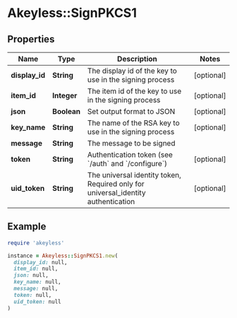 # Akeyless::SignPKCS1

## Properties

| Name | Type | Description | Notes |
| ---- | ---- | ----------- | ----- |
| **display_id** | **String** | The display id of the key to use in the signing process | [optional] |
| **item_id** | **Integer** | The item id of the key to use in the signing process | [optional] |
| **json** | **Boolean** | Set output format to JSON | [optional] |
| **key_name** | **String** | The name of the RSA key to use in the signing process | [optional] |
| **message** | **String** | The message to be signed |  |
| **token** | **String** | Authentication token (see &#x60;/auth&#x60; and &#x60;/configure&#x60;) | [optional] |
| **uid_token** | **String** | The universal identity token, Required only for universal_identity authentication | [optional] |

## Example

```ruby
require 'akeyless'

instance = Akeyless::SignPKCS1.new(
  display_id: null,
  item_id: null,
  json: null,
  key_name: null,
  message: null,
  token: null,
  uid_token: null
)
```

